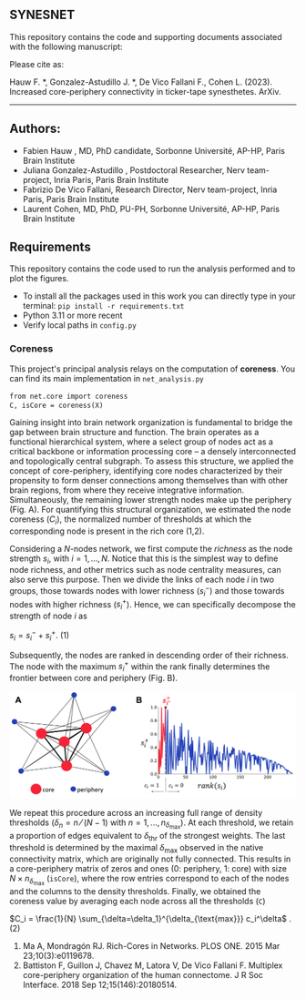 SYNESNET
---
This repository contains the code and supporting documents associated with the following manuscript:


Please cite as:

Hauw F. *, Gonzalez-Astudillo J. *, De Vico Fallani F., Cohen L. (2023). Increased core-periphery connectivity in ticker-tape synesthetes. ArXiv.

---
## Authors:
* Fabien Hauw , MD, PhD candidate, Sorbonne Université, AP-HP, Paris Brain Institute
* Juliana Gonzalez-Astudillo , Postdoctoral Researcher, Nerv team-project, Inria Paris, Paris Brain Institute
* Fabrizio De Vico Fallani, Research Director, Nerv team-project, Inria Paris, Paris Brain Institute
* Laurent Cohen, MD, PhD, PU-PH, Sorbonne Université, AP-HP, Paris Brain Institute


## Requirements
This repository contains the code used to run the analysis performed and to plot the figures.

- To install all the packages used in this work you can directly type in your terminal:
`pip install -r requirements.txt`
- Python 3.11 or more recent
- Verify local paths in `config.py`


### Coreness
This project's principal analysis relays on the computation of **coreness**. You can find its main implementation in `net_analysis.py`
```
from net.core import coreness
C, isCore = coreness(X)
```

Gaining insight into brain network organization is fundamental to bridge the gap between brain structure and function. 
The brain operates as a functional hierarchical system, where a select group of nodes act as a critical backbone or information processing core – a densely interconnected and topologically central subgraph. 
To assess this structure, we applied the concept of core-periphery, identifying core nodes characterized by their propensity to form denser connections among themselves than with other brain regions, from where they receive integrative information. 
Simultaneously, the remaining lower strength nodes make up the periphery (Fig. A). For quantifying this structural organization, we estimated the node coreness ($C_i$), the normalized number of thresholds at which the corresponding node is present in the rich core (1,2).

Considering a $N$-nodes network, we first compute the _richness_ as the node strength $s_i$, with $i=1,…,N$. 
Notice that this is the simplest way to define node richness, and other metrics such as node centrality measures, can also serve this purpose. 
Then we divide the links of each node $i$ in two groups, those towards nodes with lower richness ($s_i^-$) and those towards nodes with higher richness ($s_i^+$). 
Hence, we can specifically decompose the strength of node $i$ as

$s_i=s_i^-+s_i^+$.		(1)

Subsequently, the nodes are ranked in descending order of their richness. 
The node with the maximum $s_i^+$ within the rank finally determines the frontier between core and periphery (Fig. B). 

![Fig. 1](./figures/coreness_theory.png)

We repeat this procedure across an increasing full range of density thresholds ($\delta_n=n⁄(N-1)$ with $n=1, \ldots, n_{\delta_{\text{max}}}$). 
At each threshold, we retain a proportion of edges equivalent to $\delta_{\text{thr}}$ of the strongest weights. 
The last threshold is determined by the maximal $\delta_{\text{max}}$ observed in the native connectivity matrix, which are originally not fully connected. 
This results in a core-periphery matrix of zeros and ones (0: periphery, 1: core) with size $N \times n_{\delta_{\text{max}}}$ (`isCore`), where the row entries correspond to each of the nodes and the columns to the density thresholds. 
Finally, we obtained the coreness value by averaging each node across all the thresholds (`C`)

$C_i = \frac{1}{N} \sum_{\delta=\delta_1}^{\delta_{\text{max}}} c_i^\delta$ .		(2)


1.	Ma A, Mondragón RJ. Rich-Cores in Networks. PLOS ONE. 2015 Mar 23;10(3):e0119678. 
2.	Battiston F, Guillon J, Chavez M, Latora V, De Vico Fallani F. Multiplex core-periphery organization of the human connectome. J R Soc Interface. 2018 Sep 12;15(146):20180514. 
